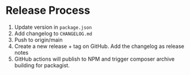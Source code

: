 # Release Process

1. Update version in `package.json`
2. Add changelog to `CHANGELOG.md`
3. Push to origin/main
4. Create a new release + tag on GitHub. Add the changelog as release notes
5. GitHub actions will publish to NPM and trigger composer archive building for packagist.